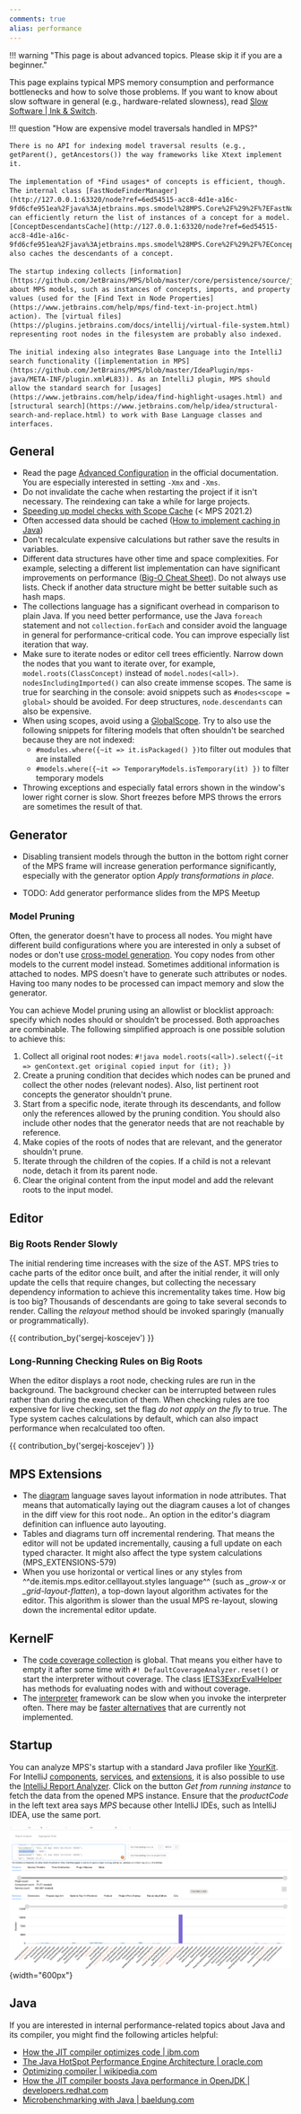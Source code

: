 ```yaml
---
comments: true
alias: performance
---
```


!!! warning "This page is about advanced topics. Please skip it if you are a beginner."

This page explains typical MPS memory consumption and performance bottlenecks and how to solve those problems. If you want to know about slow software in general (e.g., hardware-related slowness), read [Slow Software | Ink & Switch](https://www.inkandswitch.com/slow-software/).

!!! question "How are expensive model traversals handled in MPS?"

    There is no API for indexing model traversal results (e.g., getParent(), getAncestors()) the way frameworks like Xtext implement it.
    
    The implementation of *Find usages* of concepts is efficient, though. The internal class [FastNodeFinderManager](http://127.0.0.1:63320/node?ref=6ed54515-acc8-4d1e-a16c-9fd6cfe951ea%2Fjava%3Ajetbrains.mps.smodel%28MPS.Core%2F%29%2F%7EFastNodeFinderManager) can efficiently return the list of instances of a concept for a model. [ConceptDescendantsCache](http://127.0.0.1:63320/node?ref=6ed54515-acc8-4d1e-a16c-9fd6cfe951ea%2Fjava%3Ajetbrains.mps.smodel%28MPS.Core%2F%29%2F%7EConceptDescendantsCache) also caches the descendants of a concept.
    
    The startup indexing collects [information](https://github.com/JetBrains/MPS/blob/master/core/persistence/source/jetbrains/mps/persistence/IndexAwareModelFactory.java) about MPS models, such as instances of concepts, imports, and property values (used for the [Find Text in Node Properties](https://www.jetbrains.com/help/mps/find-text-in-project.html) action). The [virtual files](https://plugins.jetbrains.com/docs/intellij/virtual-file-system.html) representing root nodes in the filesystem are probably also indexed.
    
    The initial indexing also integrates Base Language into the IntelliJ search functionality ([implementation in MPS](https://github.com/JetBrains/MPS/blob/master/IdeaPlugin/mps-java/META-INF/plugin.xml#L83)). As an IntelliJ plugin, MPS should allow the standard search for [usages](https://www.jetbrains.com/help/idea/find-highlight-usages.html) and [structural search](https://www.jetbrains.com/help/idea/structural-search-and-replace.html) to work with Base Language classes and interfaces.

## General

- Read the page [Advanced Configuration](https://www.jetbrains.com/help/mps/tuning-the-ide.html) in the official documentation. You are especially interested in setting `-Xmx` and `-Xms`.
- Do not invalidate the cache when restarting the project if it isn't necessary. The reindexing can take a while for large projects.
- [Speeding up model checks with Scope Cache](https://specificlanguages.com/posts/2022-01/26-speeding-up-model-checks-with-scope-cache) (< MPS 2021.2)
- Often accessed data should be cached ([How to implement caching in Java](https://medium.com/analytics-vidhya/how-to-implement-cache-in-java-d9aa5e9577f2))
- Don't recalculate expensive calculations but rather save the results in variables.
- Different data structures have other time and space complexities. For example, selecting a different list implementation can have significant improvements on performance ([Big-O Cheat Sheet](https://www.bigocheatsheet.com/)). Do not always use lists. Check
 if another data structure might be better suitable such as hash maps.
- The collections language has a significant overhead in comparison to plain Java. If you need better performance, use the Java `foreach` statement and not `collection.forEach` and consider avoid the language in general for performance-critical code. You can improve especially list iteration that way.
- Make sure to iterate nodes or editor cell trees efficiently. Narrow down the nodes that you want to iterate over, for example, `model.roots(ClassConcept)` instead of
 `model.nodes(<all>)`. `nodesIncludingImported()` can also create immense scopes. The same is true for searching in the console: avoid snippets such as `#nodes<scope = global>` should be avoided. For deep structures, `node.descendants` can also be expensive.
- When using scopes, avoid using a [GlobalScope](http://127.0.0.1:63320/node?ref=6ed54515-acc8-4d1e-a16c-9fd6cfe951ea%2Fjava%3Ajetbrains.mps.project%28MPS.Core%2F%29%2F%7EGlobalScope). Try to also use the following snippets for filtering models that often shouldn't be searched because they are not indexed:
    - `#modules.where({~it => it.isPackaged() })`to filter out modules that are installed
    - `#models.where({~it => TemporaryModels.isTemporary(it) })` to filter temporary models
- Throwing exceptions and especially fatal errors shown in the window's lower right corner is slow. Short freezes before MPS throws the errors are sometimes the result of that.

## Generator

- Disabling transient models through the button in the bottom right corner of the MPS frame will increase generation performance significantly, especially with the generator option *Apply transformations in place*.

- TODO: Add generator performance slides from the MPS Meetup

### Model Pruning

Often, the generator doesn't have to process all nodes. You might have different build configurations where you are interested in only a subset of nodes or don't use [cross-model generation](https://www.jetbrains.com/help/mps/generation-plan.html#cross-modelgeneration). You copy nodes from other models to the current model instead. Sometimes additional information is attached to nodes. MPS doesn't have to generate such attributes or nodes. Having too many nodes to be processed can impact memory and slow the generator.

You can achieve Model pruning using an allowlist or blocklist approach: specify which nodes should or shouldn’t be processed. Both approaches are combinable. The following simplified approach is one possible solution to achieve this:

1. Collect all original root nodes: `#!java model.roots(<all>).select({~it => genContext.get original copied input for (it); })`
2. Create a pruning condition that decides which nodes can be pruned and collect the other nodes (relevant nodes). Also, list pertinent root concepts the generator shouldn't prune.
3. Start from a specific node, iterate through its descendants, and follow only the references allowed by the pruning condition. You should also include other nodes that the generator needs that are not reachable by reference.
4. Make copies of the roots of nodes that are relevant, and the generator shouldn't prune.
5. Iterate through the children of the copies. If a child is not a relevant node, detach it from its parent node.
6. Clear the original content from the input model and add the relevant roots to the input model.

## Editor

### Big Roots Render Slowly

The initial rendering time increases with the size of the AST. MPS tries to cache parts of the editor once built, and after the initial render, it will only update the cells that require changes, but collecting the necessary dependency information to achieve this incrementality takes time. How big is too big? Thousands of descendants are going to take several seconds to render. Calling the *relayout* method should be invoked sparingly (manually or programmatically).

{{ contribution_by('sergej-koscejev') }}

### Long-Running Checking Rules on Big Roots

When the editor displays a root node, checking rules are run in the background. The background checker can be interrupted between rules rather than during the execution of them. When checking rules are too expensive for live checking, set the flag *do not apply on the fly* to true.
The Type system caches calculations by default, which can also impact performance when recalculated too often. 

{{ contribution_by('sergej-koscejev') }}

## MPS Extensions

- The [diagram](https://jetbrains.github.io/MPS-extensions/extensions/editor/diagrams/) language saves layout information in node attributes. That means that automatically laying out the diagram causes a lot of changes in the diff view for this root node.. An option in the editor's diagram definition can influence auto layouting.
- Tables and diagrams turn off incremental rendering. That means the editor will not be updated incrementally, causing a full update on each typed character. It might also affect the type system calculations (MPS_EXTENSIONS-579)
- When you use horizontal or vertical lines or any styles from  ^^de.itemis.mps.editor.celllayout.styles language^^ (such as *_grow-x* or *_grid-layout-flatten*), a top-down layout algorithm activates for the editor. This algorithm is slower than the usual MPS re-layout, slowing down the incremental editor update.

## KernelF

- The [code coverage collection](http://localhost:8000/mps-platform-docs/platform_essentials/interpreter/#code-coverage) is global. That means you either
have to empty it after some time with `#! DefaultCoverageAnalyzer.reset()` or start the interpreter without coverage. The class
[IETS3ExprEvalHelper](http://127.0.0.1:63320/node?ref=r%3A83e946de-2a7f-4a4c-b3c9-4f671aa7f2db%28org.iets3.core.expr.base.behavior%29%2F4065005624681052837) has methods for evaluating nodes with and without coverage.
- The [interpreter](http://mbeddr.com/interpreter/Interpreter.html) framework can be slow when you invoke the interpreter often.
  There may be [faster alternatives](https://www.nikostotz.de/blog/high-performance-interpreters-for-jetbrains-mps/) that are currently not
 implemented.

## Startup

You can analyze MPS's startup with a standard Java profiler like [YourKit](https://www.yourkit.com/). For IntelliJ [components](https://plugins.jetbrains.com/docs/intellij/plugin-components.html), [services](https://plugins.jetbrains.com/docs/intellij/plugin-services.html), and [extensions](https://plugins.jetbrains.com/docs/intellij/plugin-extensions.html),
it is also possible to use the [IntelliJ Report Analyzer](https://ij-perf.jetbrains.com/#/report). Click on the button
*Get from running instance* to fetch the data from the opened MPS instance. Ensure that the *productCode* in the left text area says *MPS* because other IntelliJ IDEs, such as IntelliJ IDEA, use the same port.

![IntelliJ report analyzer](images/intellij_report_analyzer.png){width="600px"}

## Java

If you are interested in internal performance-related topics about Java and its compiler, you might find the following articles helpful:

- [How the JIT compiler optimizes code | ibm.com](https://www.ibm.com/docs/en/sdk-java-technology/8?topic=compiler-how-jit-optimizes-code)
- [The Java HotSpot Performance Engine Architecture | oracle.com](https://www.oracle.com/java/technologies/whitepaper.html)
- [Optimizing compiler | wikipedia.com](https://en.wikipedia.org/wiki/Optimizing_compiler)
- [How the JIT compiler boosts Java performance in OpenJDK | developers.redhat.com](https://developers.redhat.com/articles/2021/06/23/how-jit-compiler-boosts-java-performance-openjdk)
- [Microbenchmarking with Java | baeldung.com](https://www.baeldung.com/java-microbenchmark-harness)
